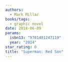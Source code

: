 ```yaml
---
authors:
  - Mark Millar
books/tags:
  - graphic novel
date: 2018-06-09
params:
  isbn13: "9781401247119"
  year: "2014"
star_rating: 0
title: "Superman: Red Son"
---
```


<!--more-->
